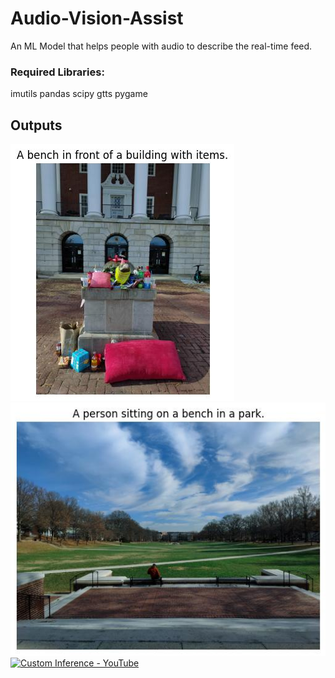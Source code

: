 # Audio-Vision-Assist
An ML Model that helps people with audio to describe the real-time feed.

### Required Libraries:
imutils
pandas
scipy
gtts
pygame

## Outputs
![alt text](results/1.jpg)
![alt text](results/2.jpg)
[![Custom Inference - YouTube](https://img.youtube.com/vi/n3DaaLMespQ/20.jpg)](https://www.youtube.com/watch?v=n3DaaLMespQ)

